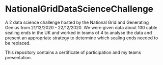 # NationalGridDataScienceChallenge
A 2 data science challenge hosted by the National Grid and Generating Genius from 21/12/2020 - 22/12/2020. We were given data about 100 cable sealing ends in the UK and worked in teams of 4 to analyse the data and present an appropriate strategy to determine which sealing ends needed to be replaced.  
  
This repository contains a certificate of participation and my teams presentation.
